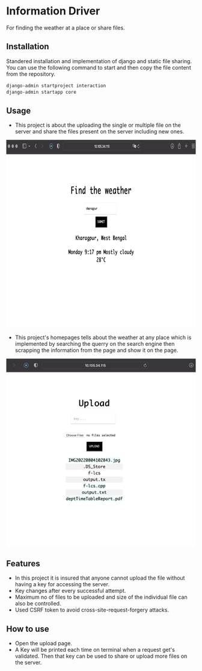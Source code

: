 #  Information Driver

 For finding the weather at a place or share files.

## Installation

Standered installation and implementation of django and static file sharing.
You can use the following command to start and then copy the file content from the repository.

```bash
django-admin startproject interaction
django-admin startapp core
```

## Usage


* This project is about the uploading the single or multiple file on the server and share the files present on the server including new ones.
<img src='Screenshot 2022-08-15 at 9.19.36 PM.png' height = '500' img>

* This project's homepages tells about the weather at any place which is implemented by searching the querry on the search engine then scrapping the information from the page and show it on the page.
<img src='Screenshot 2022-08-15 at 9.22.10 PM.png' width = '800' img>

## Features
* In this project it is insured that anyone cannot upload the file without having a key for accessing the server.
* Key changes after every successful attempt.
* Maximum no of files to be uploaded and size of the individual file can also be controlled.
* Used CSRF token to avoid cross-site-request-forgery attacks.
## How to use
* Open the upload page.
* A Key will be printed each time on terminal when a request get's validated. Then that key can be used to share or upload more files on the server.
